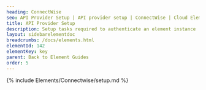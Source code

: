 ```yaml
---
heading: ConnectWise
seo: API Provider Setup | API provider setup | ConnectWise | Cloud Elements API Docs
title: API Provider Setup
description: Setup tasks required to authenticate an element instance
layout: sidebarelementdoc
breadcrumbs: /docs/elements.html
elementId: 142
elementKey: key
parent: Back to Element Guides
order: 5
---
```


{% include Elements/Connectwise/setup.md %}
